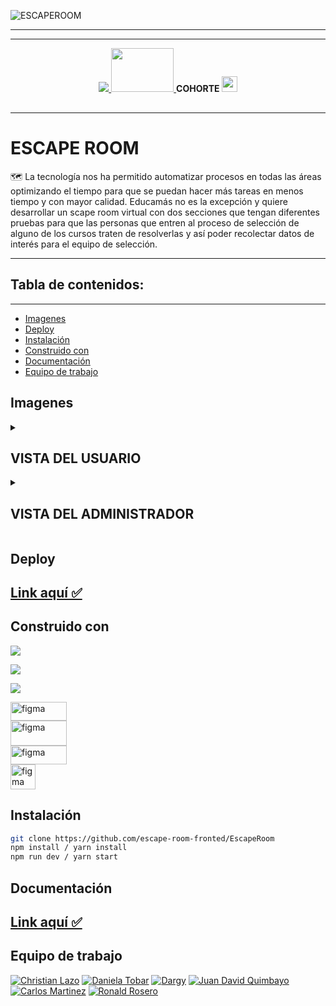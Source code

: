 
![ESCAPEROOM](https://user-images.githubusercontent.com/90289472/172017557-e1a80004-ff34-4190-ae28-045552db9831.png)


___
___

<p align="center">
  <a href="https://educamas.com.co/" target="_blank">
    <img src="https://process.filestackapi.com/resize=width:300,height:100,fit:max/quality=value:90/XCJiXIchRDmj0ORyMCRv" />
  </a>
   <a href="https://simplom.co" target="_blank">
    <img src="https://simplon.co/images/logo.svg" width="100" height="70" />
  </a> <strong>COHORTE </strong>
  <img src="https://openclipart.org/download/275234/4_Row.svg" width=25 height=25" >
</p>
<p align="center"> 
<img src="docs/linea.gif" width="100%" height="2px" >
</p>

___

<h1> 
 ESCAPE ROOM
</h1>
<P>🗺️ La tecnología nos ha permitido automatizar procesos en todas las áreas optimizando el tiempo para que se puedan hacer más tareas en menos tiempo y con mayor calidad. Educamás no es la excepción y quiere desarrollar un scape room virtual con dos secciones que tengan diferentes pruebas para que las personas que entren al proceso de selección de alguno de los cursos traten de resolverlas y así poder recolectar datos de interés para el equipo de selección. </P> 
                                                   
 ___

 ## Tabla de contenidos:
---

- [Imagenes](#imagenes)  
- [Deploy](#deploy) 
- [Instalación](#instalación)                                                  
- [Construido con](#construido-con) 
- [Documentación](#documentación)                                                 
- [Equipo de trabajo](#equipo-de-trabajo)  
 
                                                   
## Imagenes                                                
                                                   
<details>      
 
  <summary> <h2> VISTA DEL USUARIO </h2></summary>

                                                   
<h2> 
 Login
</h2>
                                

 ![LOGIN](https://user-images.githubusercontent.com/90289472/172024573-48f4d473-33a5-406f-becf-0d8014718876.png)                                                  
 ___
                                                                                                               
<h2> 
 Mensaje inicial de ususarios
</h2>
                                
 ![MENSAJE INICIAL USUARIOS](https://user-images.githubusercontent.com/90289472/172074724-b486aa6b-057c-4e07-b412-105bb7f06aff.png)
                              
 ___      
 
 <h2> 
 Descubre a tu primer amigo virtual 
</h2>
                                                   
                                                   
 ![primer avatar acompañante](https://user-images.githubusercontent.com/90289472/172077749-9141242c-0715-4aba-8cea-9491b26c105b.png)
                          
 ___                                                   
                                                   
 <h2> 
 Seccion de preguntas de logica 
</h2>
                                                   
 ![seccion de preguntas](https://user-images.githubusercontent.com/90289472/172077972-3fa8f186-69de-4ee0-8987-e1d7da178177.png)
                                                
 ___                                                   
                                                   
 <h2> 
 Descubre a tu segundo amigo virtual  
</h2>
                                                   
 ![segundo avatar acompañante](https://user-images.githubusercontent.com/90289472/172079303-0b6d945e-9edd-4524-a305-e513c6fd920d.png)

 ___                                                   
                                                   
 <h2> 
 Editor de codigo 
</h2>
    
 ![editor de codigo](https://user-images.githubusercontent.com/90289472/172092659-94dae854-d668-4067-9a30-169c35fd9110.png)
                                               
                                
                                                   
</details>
                                                   
<details>
                                                   
  <summary> <h2> VISTA DEL ADMINISTRADOR </h2></summary>                                                                                                
 
                                                   
<h2> 
 Tabla de usuarios 
</h2>
                                
![USUARIOS](https://user-images.githubusercontent.com/90289472/172026157-6a788331-6e28-4275-878a-8db7283d85c7.png)
                                                
 ___                                                 
                                                                                                
<h2> 
 Tabla de preguntas
</h2>
                                
 ![preguntas](https://user-images.githubusercontent.com/90289472/172026614-7c951609-0daf-41f7-b34d-f09d0d36ea97.png)
                                        
 ___
                                                                                                
<h2> 
 Tabla del administrdor
</h2>
                                
 ![ADMIN(1)](https://user-images.githubusercontent.com/90289472/172026837-4a4dd97b-4bb6-4154-afda-87774089b638.png)
                                        
 ___                                                 
                                                   
                                                   
</details>

<h2> 
 
</h2>
           
                                                   
## Deploy
                                                   
<h2> <a href="https://escape-room-smoky.vercel.app/"> Link aquí ✅ </a> </h2>
                                                   
                                        
## Construido con                                                                                                    
<img  src="https://img.shields.io/badge/React-20232A?style=for-the-badge&logo=react&logoColor=61DAFB"/> </p> 
<img  src="https://img.shields.io/badge/Tailwind_CSS-38B2AC?style=for-the-badge&logo=tailwind-css&logoColor=white"/> </p>                                               <img  src="https://img.shields.io/badge/JavaScript-F7DF1E?style=for-the-badge&logo=javascript&logoColor=black"/> </p>
<a href="https://www.figma.com/" target="_blank" rel="noreferrer"> <img src="https://miro.medium.com/max/3164/1*80J2Wa21DYXxMbbtBziJHg.png" alt="figma" width="90" height="30"/> </a> <br>
<a href="https://www.figma.com/" target="_blank" rel="noreferrer"> <img src="https://camo.githubusercontent.com/3bbcf0b82c285f69c513140b05e2f686a1f3fb1792164fe45b32bb74295a96c7/68747470733a2f2f7261772e6769746875622e636f6d2f7377656574616c657274322f7377656574616c657274322f6d61737465722f6173736574732f7377616c322d6c6f676f2e706e67" alt="figma" width="90" height="40"/> </a> <br>
<a href="https://www.figma.com/" target="_blank" rel="noreferrer"> <img src="https://miro.medium.com/max/640/1*gIAzcGWffRV7bNSCU6NEUw.png" alt="figma" width="90" height="30"/> </a> <br>
<a href="https://www.figma.com/" target="_blank" rel="noreferrer"> <img src="https://avatars.githubusercontent.com/u/49051982?v=4" alt="figma" width="40" height="40"/> </a>

## Instalación

```bash
git clone https://github.com/escape-room-fronted/EscapeRoom
npm install / yarn install
npm run dev / yarn start
```

## Documentación

<h2> <a href="https://www.notion.so/Documentacion-Escape-Room-440942c8b8234d1799a7bd107178e3f2"> Link aquí ✅ </a> </h2>

## Equipo de trabajo                                                   
                                                   
[![Christian Lazo](https://avatars.githubusercontent.com/u/61626114?size=60)](https://github.com/christianlazo2020) [![Daniela Tobar](https://avatars.githubusercontent.com/u/88946723?size=60)](https://github.com/DanielaTob) [![Dargy](https://avatars.githubusercontent.com/u/90289472?size=60)](https://github.com/DargyJML) [![Juan David Quimbayo](https://avatars.githubusercontent.com/u/74111185?size=60)](https://github.com/JDQN) [![Carlos Martinez](https://avatars.githubusercontent.com/u/61025448?size=60)](https://github.com/marvintt) [![Ronald Rosero](https://avatars.githubusercontent.com/u/15052701?size=60)](https://github.com/Ronrook)
                                                   


